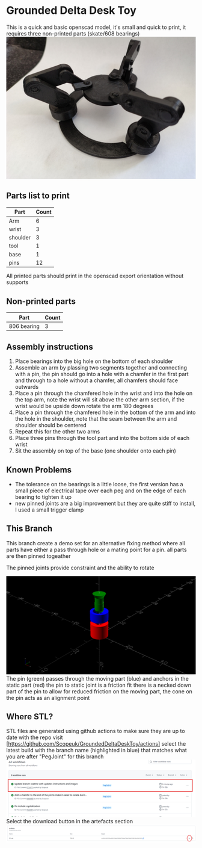 # Grounded Delta Desk Toy
This is a quick and basic openscad model, it's small and quick to print, it requires three non-printed parts (skate/608 bearings)
![Image of the pinned assembly Grounded Delta Desk Toy](/Images/deltatoy_pinned.jpg)


## Parts list to print
| Part | Count |
| ---- | ----- |
|Arm | 6 |
| wrist | 3 |
| shoulder | 3 |
| tool | 1 |
| base | 1 |
| pins | 12 |

All printed parts should print in the openscad export orientation without supports

## Non-printed parts
| Part | Count |
| ---- | ----- |
| 806 bearing | 3 |


## Assembly instructions
1. Place bearings into the big hole on the bottom of each shoulder
2. Assemble an arm by plassing two segments together and connecting with a pin, the pin should go into a hole with a chamfer in the first part and through to a hole without a chamfer, all chamfers should face outwards
3. Place a pin through the chamfered hole in the wrist and into the hole on the top arm, note the wrist will sit above the other arm section, if the wrist would be upside down rotate the arm 180 degrees
4. Place a pin through the chamfered hole in the bottom of the arm and into the hole in the shoulder, note that the seam between the arm and shoulder should be centered
5. Repeat this for the other two arms
6. Place three pins through the tool part and into the bottom side of each wrist
7. Sit the assembly on top of the base (one shoulder onto each pin)


## Known Problems
* The tolerance on the bearings is a little loose, the first version has a small piece of electrical tape over each peg and on the edge of each bearing to tighten it up
* new pinned joints are a big improvement but they are quite stiff to install, I used a small trigger clamp


## This Branch
This branch create a demo set for an alternative fixing method where all parts have either a pass through hole or a mating point for a pin. all parts are then pinned togeather

The pinned joints provide constraint and the ability to rotate

![Pin joint components](/Images/pinDemo.png)
The pin (green) passes through the moving part (blue) and anchors in the static part (red)
the pin to static joint is a friction fit
there is a necked down part of the pin to allow for reduced friction on the moving part, the cone on the pin acts as an alignment point

## Where STL?
STL files are generated using github actions to make sure they are up to date with the repo
visit [https://github.com/Scopeuk/GroundedDeltaDeskToy/actions] 
select the latest build with the branch name (highlighted in blue) that matches what you are after "PegJoint" for this branch
![Github actions reference](/Images/actions.png)
Select the download button in the artefacts section
![Github actions reference](/Images/artecfacts.png)


